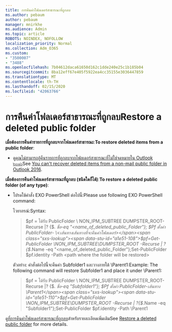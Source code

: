 ```yaml
---
title: การคืนค่าโฟลเดอร์สาธารณะที่ถูกลบ
ms.author: pebaum
author: pebaum
manager: mnirkhe
ms.audience: Admin
ms.topic: article
ROBOTS: NOINDEX, NOFOLLOW
localization_priority: Normal
ms.collection: Adm_O365
ms.custom:
- "3500007"
- "3488"
ms.openlocfilehash: 7b04612daca61650d162c1dde240e25c1b185b04
ms.sourcegitcommit: 8ba12eff67e405f5922ea4cc35155e3036447859
ms.translationtype: MT
ms.contentlocale: th-TH
ms.lasthandoff: 02/15/2020
ms.locfileid: "42063766"
---
```

# <a name="restore-a-deleted-public-folder"></a><span data-ttu-id="a1e51-102">การคืนค่าโฟลเดอร์สาธารณะที่ถูกลบ</span><span class="sxs-lookup"><span data-stu-id="a1e51-102">Restore a deleted public folder</span></span>

<span data-ttu-id="a1e51-103">**เมื่อต้องการคืนค่ารายการที่ถูกลบจากโฟลเดอร์สาธารณะ**:</span><span class="sxs-lookup"><span data-stu-id="a1e51-103">**To restore deleted items from a public folder**:</span></span>

- <span data-ttu-id="a1e51-104">ดู[คุณไม่สามารถกู้คืนรายการที่ถูกลบจากโฟลเดอร์สาธารณะที่ไม่ใช่จดหมายใน Outlook ๒๐๑๖](https://aka.ms/pfrec)</span><span class="sxs-lookup"><span data-stu-id="a1e51-104">See [You can't recover deleted items from a non-mail public folder in Outlook 2016](https://aka.ms/pfrec).</span></span>
 
<span data-ttu-id="a1e51-105">**เมื่อต้องการคืนค่าโฟลเดอร์สาธารณะที่ถูกลบ (ชนิดใดก็ได้)**:</span><span class="sxs-lookup"><span data-stu-id="a1e51-105">**To restore a deleted public folder (of any type)**:</span></span> 

- <span data-ttu-id="a1e51-106">โปรดใช้คำสั่ง EXO PowerShell ต่อไปนี้:</span><span class="sxs-lookup"><span data-stu-id="a1e51-106">Please use following EXO PowerShell command:</span></span>

    <span data-ttu-id="a1e51-107">ไวยากรณ์:</span><span class="sxs-lookup"><span data-stu-id="a1e51-107">Syntax:</span></span>

    ><span data-ttu-id="a1e51-108">$pf = ได้รับ PublicFolder \ NON_IPM_SUBTREE DUMPSTER_ROOT-Recurse |? {$_. ชื่อ-eq "\<name_of_deleted_public_Folder"}; $Pf ตั้งค่า PublicFolder- \<เส้นทางเส้นทางที่จะคืนค่าโฟลเดอร์></span><span class="sxs-lookup"><span data-stu-id="a1e51-108">$pf=Get-PublicFolder \NON_IPM_SUBTREE\DUMPSTER_ROOT -Recurse  | ?{$_.Name -eq "\<name_of_deleted_public_Folder"};Set-PublicFolder $pf.identity -Path \<path where the folder will be restored></span></span>

    <span data-ttu-id="a1e51-109">ตัวอย่าง: คำสั่งต่อไปนี้จะคืนค่า Subfolder1 และวางภายใต้ \Parent1:</span><span class="sxs-lookup"><span data-stu-id="a1e51-109">Example: The following command will restore Subfolder1 and place it under \Parent1:</span></span>

    ><span data-ttu-id="a1e51-110">$pf = ได้รับ PublicFolder \ NON_IPM_SUBTREE DUMPSTER_ROOT-Recurse |? {$_. ชื่อ-eq "Subfolder1"}; $Pf ตั้งค่า PublicFolder-เส้นทาง \Parent1</span><span class="sxs-lookup"><span data-stu-id="a1e51-110">$pf=Get-PublicFolder \NON_IPM_SUBTREE\DUMPSTER_ROOT -Recurse | ?{$_.Name -eq "Subfolder1"};Set-PublicFolder $pf.identity -Path \Parent1</span></span>

<span data-ttu-id="a1e51-111">ดู[ที่การคืนค่าโฟลเดอร์สาธารณะที่ถูกลบ](https://docs.microsoft.com/exchange/collaboration-exo/public-folders/restore-deleted-public-folder)สำหรับรายละเอียดเพิ่มเติม</span><span class="sxs-lookup"><span data-stu-id="a1e51-111">See [Restore a deleted public folder](https://docs.microsoft.com/exchange/collaboration-exo/public-folders/restore-deleted-public-folder) for more details.</span></span>

